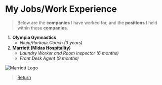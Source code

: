 # My Jobs/Work Experience

>Below are the **companies** I have worked for, and the **positions** I held within those **companies**.

1. **Olympia Gymnastics**
    * _Ninja/Parkour Coach (3 years)_
3. **Marriott (Midas Hospitality)**
    * _Laundry Worker and Room Inspector (6 months)_
    * _Front Desk Agent (9 months)_

![Marriott Logo](https://logos-world.net/wp-content/uploads/2021/01/Marriott-Hotels-Resorts-Logo.png)

>[Return](README.md)

